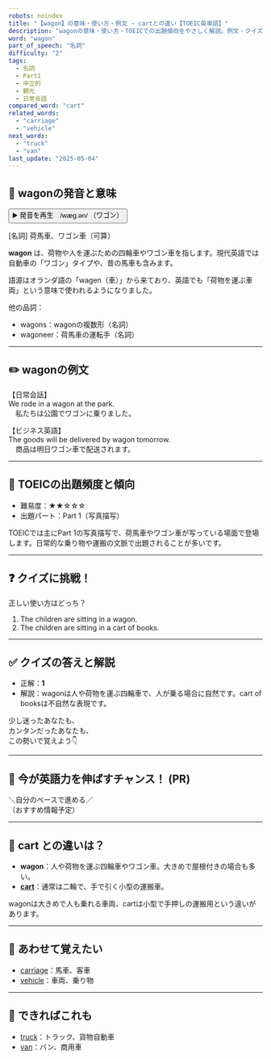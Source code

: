 ```yaml
---
robots: noindex
title: "【wagon】の意味・使い方・例文 ― cartとの違い【TOEIC英単語】"
description: "wagonの意味・使い方・TOEICでの出題傾向をやさしく解説。例文・クイズ付きでcartとの違いもわかりやすく学べます。"
word: "wagon"
part_of_speech: "名詞"
difficulty: "2"
tags:
  - 名詞
  - Part1
  - 中立的
  - 観光
  - 日常会話
compared_word: "cart"
related_words:
  - "carriage"
  - "vehicle"
next_words:
  - "truck"
  - "van"
last_update: "2025-05-04"
---
```


## 🔰 wagonの発音と意味

<button class="play-audio" onclick="playTTS('wagon')">
  <span class="play-audio-main">
    ▶️ 発音を再生　/wæɡ.ən/
  </span>
  <span class="play-audio-sub">
    （ワゴン）
  </span>
</button>

[名詞] 荷馬車、ワゴン車（可算）

**wagon** は、荷物や人を運ぶための四輪車やワゴン車を指します。現代英語では自動車の「ワゴン」タイプや、昔の馬車も含みます。

語源はオランダ語の「wagen（車）」から来ており、英語でも「荷物を運ぶ車両」という意味で使われるようになりました。

他の品詞：  
- wagons：wagonの複数形（名詞）
- wagoneer：荷馬車の運転手（名詞）

---

## ✏️ wagonの例文

【日常会話】  
We rode in a wagon at the park.  
　私たちは公園でワゴンに乗りました。

【ビジネス英語】  
The goods will be delivered by wagon tomorrow.  
　商品は明日ワゴン車で配送されます。

---

## 🎯 TOEICの出題頻度と傾向

- 難易度：★★☆☆☆
- 出題パート：Part 1（写真描写）

TOEICでは主にPart 1の写真描写で、荷馬車やワゴン車が写っている場面で登場します。日常的な乗り物や運搬の文脈で出題されることが多いです。

---

## ❓ クイズに挑戦！

正しい使い方はどっち？

1. The children are sitting in a wagon.
2. The children are sitting in a cart of books.

---

## ✅ クイズの答えと解説

- 正解：**1**
- 解説：wagonは人や荷物を運ぶ四輪車で、人が乗る場合に自然です。cart of booksは不自然な表現です。

少し迷ったあなたも、  
カンタンだったあなたも、  
この勢いで覚えよう👇️

---

## 🚀 今が英語力を伸ばすチャンス！ (PR)

<div class="info-center">
＼自分のペースで進める／<br>  
（おすすめ情報予定）
</div>

---

## 🤔  cart との違いは？

- **wagon**：人や荷物を運ぶ四輪車やワゴン車。大きめで屋根付きの場合も多い。
- **[cart](/cart)**：通常は二輪で、手で引く小型の運搬車。

wagonは大きめで人も乗れる車両、cartは小型で手押しの運搬用という違いがあります。

---

## 🧩 あわせて覚えたい

- [carriage](/carriage)：馬車、客車
- [vehicle](/vehicle)：車両、乗り物

---

## 📖 できればこれも

- [truck](/truck)：トラック、貨物自動車
- [van](/van)：バン、商用車

<!-- cvid: aid02_bid43 -->
